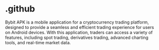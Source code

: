 # .github
Bybit APK is a mobile application for a cryptocurrency trading platform, designed to provide a seamless and efficient trading experience for users on Android devices. With this application, traders can access a variety of features, including spot trading, derivatives trading, advanced charting tools, and real-time market data.
